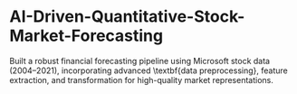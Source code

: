 # AI-Driven-Quantitative-Stock-Market-Forecasting
Built a robust financial forecasting pipeline using Microsoft stock data (2004–2021), incorporating advanced \textbf{data preprocessing}, feature extraction, and transformation for high-quality market representations.
